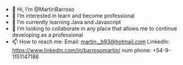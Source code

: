 - 👋 Hi, I’m @MartinBarroso
- 👀 I’m interested in learn and become professional
- 🌱 I’m currently learning Java and Javascript 
- 💞️ I’m looking to collaborate in any place that allows me to continue developing as a professional 
- 📫 How to reach me: 
     Email: martin._b93@hotmail.com
     LinkedIn: https://www.linkedin.com/in/barrosomartin/
     num phone: +54-9-1151147186

<!---
MartinBarroso/MartinBarroso is a ✨ special ✨ repository because its `README.md` (this file) appears on your GitHub profile.
You can click the Preview link to take a look at your changes.
--->
